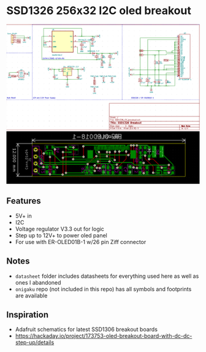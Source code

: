 # SSD1326 256x32 I2C oled breakout

![schematic](images/ssd1326_i2c_schematic.png)
![pcb](images/ssd1326_i2c_pcb.png)

## Features
* 5V+ in
* I2C
* Voltage regulator V3.3 out for logic
* Step up to 12V+ to power oled panel
* For use with ER-OLED01B-1 w/26 pin Ziff connector

## Notes
* `datasheet` folder includes datasheets for everything used here as well as ones I abandoned
* `onigaku` repo (not included in this repo) has all symbols and footprints are available

## Inspiration
* Adafruit schematics for latest SSD1306 breakout boards
* https://hackaday.io/project/173753-oled-breakout-board-with-dc-dc-step-up/details